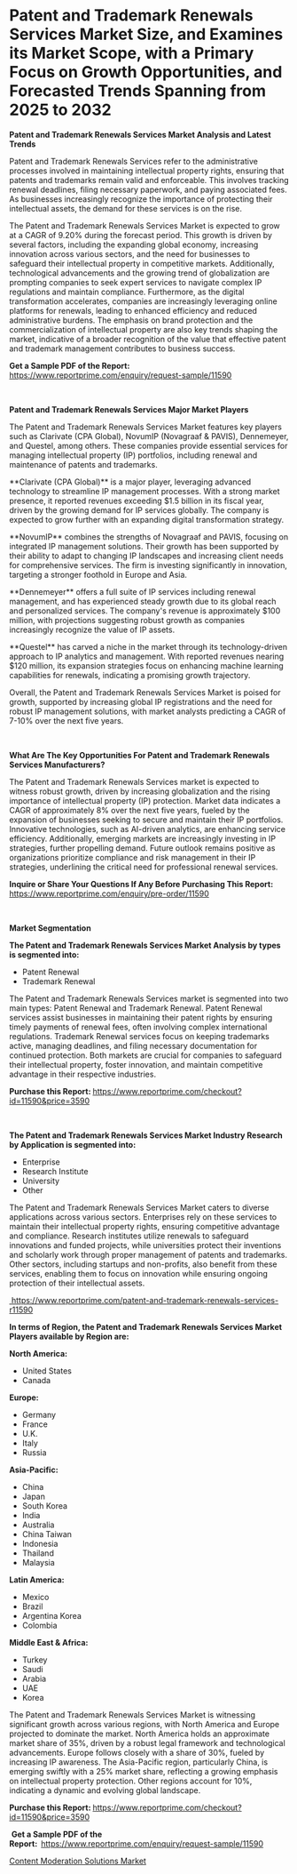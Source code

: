 <p><h1>Patent and Trademark Renewals Services Market Size, and Examines its Market Scope, with a Primary Focus on Growth Opportunities, and Forecasted Trends Spanning from 2025 to 2032</h1></p><p><strong>Patent and Trademark Renewals Services Market Analysis and Latest Trends</strong></p>
<p><p>Patent and Trademark Renewals Services refer to the administrative processes involved in maintaining intellectual property rights, ensuring that patents and trademarks remain valid and enforceable. This involves tracking renewal deadlines, filing necessary paperwork, and paying associated fees. As businesses increasingly recognize the importance of protecting their intellectual assets, the demand for these services is on the rise.</p><p>The Patent and Trademark Renewals Services Market is expected to grow at a CAGR of 9.20% during the forecast period. This growth is driven by several factors, including the expanding global economy, increasing innovation across various sectors, and the need for businesses to safeguard their intellectual property in competitive markets. Additionally, technological advancements and the growing trend of globalization are prompting companies to seek expert services to navigate complex IP regulations and maintain compliance. Furthermore, as the digital transformation accelerates, companies are increasingly leveraging online platforms for renewals, leading to enhanced efficiency and reduced administrative burdens. The emphasis on brand protection and the commercialization of intellectual property are also key trends shaping the market, indicative of a broader recognition of the value that effective patent and trademark management contributes to business success.</p></p>
<p><strong>Get a Sample PDF of the Report:&nbsp;</strong> <a href="https://www.reportprime.com/enquiry/request-sample/11590?utm_campaign=2853&utm_medium=2&utm_source=Github&utm_content=ia&utm_term=21032025&utm_id=patent-and-trademark-renewals-services">https://www.reportprime.com/enquiry/request-sample/11590</a></p>
<p>&nbsp;</p>
<p><strong>Patent and Trademark Renewals Services Major Market Players</strong></p>
<p><p>The Patent and Trademark Renewals Services Market features key players such as Clarivate (CPA Global), NovumIP (Novagraaf & PAVIS), Dennemeyer, and Questel, among others. These companies provide essential services for managing intellectual property (IP) portfolios, including renewal and maintenance of patents and trademarks.</p><p>**Clarivate (CPA Global)** is a major player, leveraging advanced technology to streamline IP management processes. With a strong market presence, it reported revenues exceeding $1.5 billion in its fiscal year, driven by the growing demand for IP services globally. The company is expected to grow further with an expanding digital transformation strategy.</p><p>**NovumIP** combines the strengths of Novagraaf and PAVIS, focusing on integrated IP management solutions. Their growth has been supported by their ability to adapt to changing IP landscapes and increasing client needs for comprehensive services. The firm is investing significantly in innovation, targeting a stronger foothold in Europe and Asia.</p><p>**Dennemeyer** offers a full suite of IP services including renewal management, and has experienced steady growth due to its global reach and personalized services. The company's revenue is approximately $100 million, with projections suggesting robust growth as companies increasingly recognize the value of IP assets.</p><p>**Questel** has carved a niche in the market through its technology-driven approach to IP analytics and management. With reported revenues nearing $120 million, its expansion strategies focus on enhancing machine learning capabilities for renewals, indicating a promising growth trajectory.</p><p>Overall, the Patent and Trademark Renewals Services Market is poised for growth, supported by increasing global IP registrations and the need for robust IP management solutions, with market analysts predicting a CAGR of 7-10% over the next five years.</p></p>
<p>&nbsp;</p>
<p><strong>What Are The Key Opportunities For Patent and Trademark Renewals Services Manufacturers?</strong></p>
<p><p>The Patent and Trademark Renewals Services market is expected to witness robust growth, driven by increasing globalization and the rising importance of intellectual property (IP) protection. Market data indicates a CAGR of approximately 8% over the next five years, fueled by the expansion of businesses seeking to secure and maintain their IP portfolios. Innovative technologies, such as AI-driven analytics, are enhancing service efficiency. Additionally, emerging markets are increasingly investing in IP strategies, further propelling demand. Future outlook remains positive as organizations prioritize compliance and risk management in their IP strategies, underlining the critical need for professional renewal services.</p></p>
<p><strong>Inquire or Share Your Questions If Any Before Purchasing This Report:</strong> <a href="https://www.reportprime.com/enquiry/pre-order/11590?utm_campaign=2853&utm_medium=2&utm_source=Github&utm_content=ia&utm_term=21032025&utm_id=patent-and-trademark-renewals-services">https://www.reportprime.com/enquiry/pre-order/11590</a></p>
<p>&nbsp;</p>
<p><strong>Market Segmentation</strong></p>
<p><strong>The Patent and Trademark Renewals Services Market Analysis by types is segmented into:</strong></p>
<p><ul><li>Patent Renewal</li><li>Trademark Renewal</li></ul></p>
<p><p>The Patent and Trademark Renewals Services market is segmented into two main types: Patent Renewal and Trademark Renewal. Patent Renewal services assist businesses in maintaining their patent rights by ensuring timely payments of renewal fees, often involving complex international regulations. Trademark Renewal services focus on keeping trademarks active, managing deadlines, and filing necessary documentation for continued protection. Both markets are crucial for companies to safeguard their intellectual property, foster innovation, and maintain competitive advantage in their respective industries.</p></p>
<p><strong>Purchase this Report:&nbsp;</strong><a href="https://www.reportprime.com/checkout?id=11590&price=3590&utm_campaign=2853&utm_medium=2&utm_source=Github&utm_content=ia&utm_term=21032025&utm_id=patent-and-trademark-renewals-services">https://www.reportprime.com/checkout?id=11590&price=3590</a></p>
<p>&nbsp;</p>
<p><strong>The Patent and Trademark Renewals Services Market Industry Research by Application is segmented into:</strong></p>
<p><ul><li>Enterprise</li><li>Research Institute</li><li>University</li><li>Other</li></ul></p>
<p><p>The Patent and Trademark Renewals Services Market caters to diverse applications across various sectors. Enterprises rely on these services to maintain their intellectual property rights, ensuring competitive advantage and compliance. Research institutes utilize renewals to safeguard innovations and funded projects, while universities protect their inventions and scholarly work through proper management of patents and trademarks. Other sectors, including startups and non-profits, also benefit from these services, enabling them to focus on innovation while ensuring ongoing protection of their intellectual assets.</p></p>
<p><a href="https://www.reportprime.com/patent-and-trademark-renewals-services-r11590?utm_campaign=2853&utm_medium=2&utm_source=Github&utm_content=ia&utm_term=21032025&utm_id=patent-and-trademark-renewals-services">&nbsp;https://www.reportprime.com/patent-and-trademark-renewals-services-r11590</a></p>
<p><strong>In terms of Region, the Patent and Trademark Renewals Services Market Players available by Region are:</strong></p>
<p>
    <p> <strong> North America: </strong>
        <ul>
            <li>United States</li>
            <li>Canada</li>
        </ul>
        </p> 
    <p> <strong> Europe: </strong>
        <ul>
            <li>Germany</li>
            <li>France</li>
            <li>U.K.</li>
            <li>Italy</li>
            <li>Russia</li>
        </ul>
        </p> 
    <p> <strong> Asia-Pacific: </strong>
        <ul>
            <li>China</li>
            <li>Japan</li>
            <li>South Korea</li>
            <li>India</li>
            <li>Australia</li>
            <li>China Taiwan</li>
            <li>Indonesia</li>
            <li>Thailand</li>
            <li>Malaysia</li>
        </ul>
        </p> 
    <p> <strong> Latin America: </strong>
        <ul>
            <li>Mexico</li>
            <li>Brazil</li>
            <li>Argentina Korea</li>
            <li>Colombia</li>
        </ul>
        </p> 
    <p> <strong> Middle East & Africa: </strong>
        <ul>
            <li>Turkey</li>
            <li>Saudi</li>
            <li>Arabia</li>
            <li>UAE</li>
            <li>Korea</li>
        </ul>
    </p>
    </p>
<p><p>The Patent and Trademark Renewals Services Market is witnessing significant growth across various regions, with North America and Europe projected to dominate the market. North America holds an approximate market share of 35%, driven by a robust legal framework and technological advancements. Europe follows closely with a share of 30%, fueled by increasing IP awareness. The Asia-Pacific region, particularly China, is emerging swiftly with a 25% market share, reflecting a growing emphasis on intellectual property protection. Other regions account for 10%, indicating a dynamic and evolving global landscape.</p></p>
<p><strong>Purchase this Report: </strong><a href="https://www.reportprime.com/checkout?id=11590&price=3590&utm_campaign=2853&utm_medium=2&utm_source=Github&utm_content=ia&utm_term=21032025&utm_id=patent-and-trademark-renewals-services">https://www.reportprime.com/checkout?id=11590&price=3590</a></p>
<p>&nbsp;<strong>Get a Sample PDF of the Report:&nbsp;&nbsp;</strong><a href="https://www.reportprime.com/enquiry/request-sample/11590?utm_campaign=2853&utm_medium=2&utm_source=Github&utm_content=ia&utm_term=21032025&utm_id=patent-and-trademark-renewals-services">https://www.reportprime.com/enquiry/request-sample/11590</a></p>
<p><strong></strong></p>
<p><p><a href="https://github.com/penglatilles/Market-Research-Report-List-1/blob/main/content-moderation-solutions-market.md?utm_campaign=2853&utm_medium=2&utm_source=Github&utm_content=ia&utm_term=21032025&utm_id=patent-and-trademark-renewals-services">Content Moderation Solutions Market</a></p></p>
